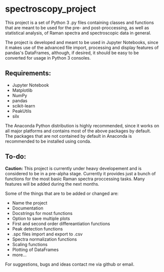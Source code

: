 # spectroscopy_project

This project is a set of Python 3 .py files containing classes and functions
that are meant to be used for the pre- and post-proccessing, as well as
statistical analysis, of Raman spectra and spectroscopic data in general.

The project is developed and meant to be used in Jupyter Notebooks, since it
makes use of the advanced file import, processing and display features of
pandas's DataFrames, although, if desired, it should be easy to be converted
for usage in Python 3 consoles.

## Requirements:

- Jupyter Notebook
- Matplotlib
- NumPy
- pandas
- scikit-learn
- PeakUtils
- silx

The Anaconda Python distribution is highly recommended, since it works on all
major platforms and contains most of the above packages by default. The
packages that are not contained by default in Anaconda is recommended to be
installed using conda.

## To-do:

**Caution:** This project is currently under heavy developement and is
considered to be in a pre-alpha stage. Currently it provides just a bunch of
functions for the most basic Raman spectra proccessing tasks. Many features
will be added during the next months.

Some of the things that are to be added or changed are:

- Name the project
- Documentation
- Docstrings for most functions
- Option to save multiple plots
- First and second order differeantiation functions
- Peak detection functions
- .spc files import and export to .csv
- Spectra normalization functions
- Scaling functions
- Plotting of DataFrames
- more...

For suggestions, bugs and ideas contact me via github or email.